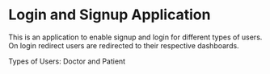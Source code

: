 # Login and Signup Application

This is an application to enable signup and login for different types of users. On login redirect users are redirected to their respective dashboards.

Types of Users: Doctor and Patient
